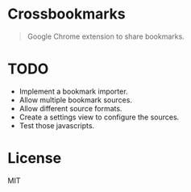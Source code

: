# Crossbookmarks

> Google Chrome extension to share bookmarks.

# TODO

* Implement a bookmark importer.
* Allow multiple bookmark sources.
* Allow different source formats.
* Create a settings view to configure the sources.
* Test those javascripts.

# License

MIT